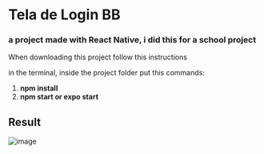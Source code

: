 # Tela de Login BB 

<h3>a project made with React Native, i did this for a school project</h3>


When downloading this project follow this instructions

in the terminal, inside the project folder put this commands:

<ol>
  <li><strong>npm install</strong></li>
  <li><strong>npm start or expo start</strong></li>
</ol>

<h2>Result</h2>

![image](https://user-images.githubusercontent.com/83776453/168429996-7dcdbeb0-fc72-4c4c-9975-d23973bb52ee.png)
